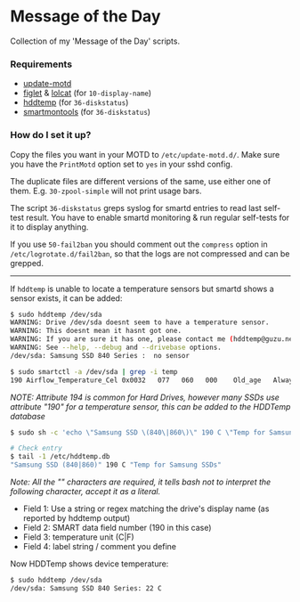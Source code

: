 # Message of the Day

Collection of my 'Message of the Day' scripts.


### Requirements

  * [update-motd](https://launchpad.net/update-motd)
  * [figlet](http://www.figlet.org/) & [lolcat](https://github.com/busyloop/lolcat) (for `10-display-name`)
  * [hddtemp](https://savannah.nongnu.org/projects/hddtemp/) (for `36-diskstatus`)
  * [smartmontools](https://www.smartmontools.org/) (for `36-diskstatus`)

### How do I set it up?

Copy the files you want in your MOTD to `/etc/update-motd.d/`. Make sure you have the `PrintMotd`
option set to `yes` in your sshd config.

The duplicate files are different versions of the same, use either one of them. E.g. `30-zpool-simple`
will not print usage bars.

The script `36-diskstatus` greps syslog for smartd entries to read last self-test result.
You have to enable smartd monitoring & run regular self-tests for it to display anything.

If you use `50-fail2ban` you should comment out the `compress` option in `/etc/logrotate.d/fail2ban`,
so that the logs are not compressed and can be grepped.


-----

If `hddtemp` is unable to locate a temperature sensors but smartd shows a sensor exists, it can be added:
```bash
$ sudo hddtemp /dev/sda
WARNING: Drive /dev/sda doesnt seem to have a temperature sensor.
WARNING: This doesnt mean it hasnt got one.
WARNING: If you are sure it has one, please contact me (hddtemp@guzu.net).
WARNING: See --help, --debug and --drivebase options.
/dev/sda: Samsung SSD 840 Series :  no sensor

$ sudo smartctl -a /dev/sda | grep -i temp
190 Airflow_Temperature_Cel 0x0032   077   060   000    Old_age   Always       -       23

```
_NOTE: Attribute 194 is common for Hard Drives, however many SSDs use attribute "190" for a temperature sensor, this can be added to the HDDTemp database_

```bash
$ sudo sh -c 'echo \"Samsung SSD \(840\|860\)\" 190 C \"Temp for Samsung SSDs\" >> /etc/hddtemp.db'

# Check entry
$ tail -1 /etc/hddtemp.db
"Samsung SSD (840|860)" 190 C "Temp for Samsung SSDs"
```
_Note: All the "\" characters are required, it tells bash not to interpret the following character, accept it as a literal._

* Field 1: Use a string or regex matching the drive's display name (as reported by hddtemp output)
* Field 2: SMART data field number (190 in this case)
* Field 3: temperature unit (C|F)
* Field 4: label string / comment you define

Now HDDTemp shows device temperature:
```bash
$ sudo hddtemp /dev/sda
/dev/sda: Samsung SSD 840 Series: 22 C
```